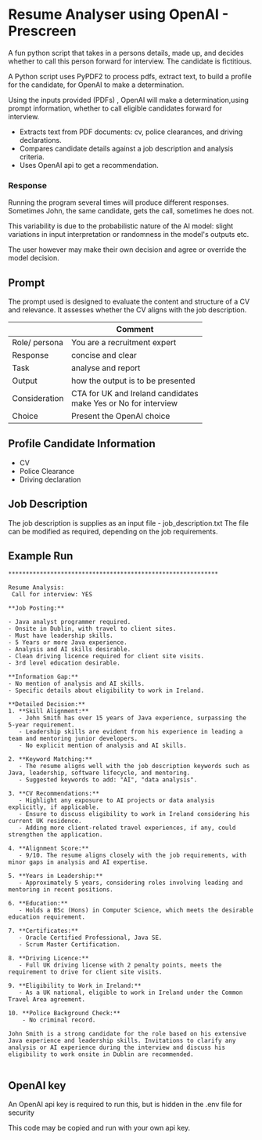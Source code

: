 # Resume Analyser using OpenAI - Prescreen

A fun python script that takes in a persons details, made up, and decides whether to call this person forward for interview. 
The candidate is fictitious.

A Python script uses PyPDF2 to process pdfs, extract text, to build a profile for the candidate, for OpenAI to make a determination.

Using the inputs provided (PDFs) , OpenAI will make a determination,using prompt information, whether to call eligible candidates forward for interview.

- Extracts text from PDF documents: cv, police clearances, and driving declarations.
- Compares candidate details against a job description and analysis criteria.
- Uses OpenAI api to get a recommendation.

### Response

Running the program several times will produce different responses. Sometimes John, the same candidate, gets the call, sometimes he does not.

This variability is due to the probabilistic nature of the AI model: slight variations in input interpretation or randomness in the model's outputs etc.

The user however may make their own decision and agree or override the model decision. 





## Prompt

The prompt used is designed to evaluate the content and structure of a CV and relevance.
It assesses whether the CV aligns with the job description.


|               | Comment                                                            |
|---------------|--------------------------------------------------------------------|
| Role/ persona | You are a recruitment expert                                       |
| Response      | concise and clear                                                  |
| Task          | analyse and report                                                 |
| Output        | how the output is to be presented                                  |
| Consideration | CTA for UK and Ireland candidates<br/>make Yes or No for interview |
| Choice        | Present the OpenAI choice                                          |



## Profile Candidate Information

- CV
- Police Clearance
- Driving declaration

## Job Description
 
The job description is supplies as an input file - job_description.txt 
The file can be modified as required, depending on the job requirements.

## Example Run


```
************************************************************

Resume Analysis: 
 Call for interview: YES

**Job Posting:**

- Java analyst programmer required.
- Onsite in Dublin, with travel to client sites.
- Must have leadership skills.
- 5 Years or more Java experience.
- Analysis and AI skills desirable.
- Clean driving licence required for client site visits.
- 3rd level education desirable.

**Information Gap:**
- No mention of analysis and AI skills.
- Specific details about eligibility to work in Ireland.
  
**Detailed Decision:**
1. **Skill Alignment:**
   - John Smith has over 15 years of Java experience, surpassing the 5-year requirement.
   - Leadership skills are evident from his experience in leading a team and mentoring junior developers.
   - No explicit mention of analysis and AI skills.

2. **Keyword Matching:**
   - The resume aligns well with the job description keywords such as Java, leadership, software lifecycle, and mentoring.
   - Suggested keywords to add: "AI", "data analysis".

3. **CV Recommendations:**
   - Highlight any exposure to AI projects or data analysis explicitly, if applicable.
   - Ensure to discuss eligibility to work in Ireland considering his current UK residence.
   - Adding more client-related travel experiences, if any, could strengthen the application.

4. **Alignment Score:**
   - 9/10. The resume aligns closely with the job requirements, with minor gaps in analysis and AI expertise.

5. **Years in Leadership:**
   - Approximately 5 years, considering roles involving leading and mentoring in recent positions.

6. **Education:**
   - Holds a BSc (Hons) in Computer Science, which meets the desirable education requirement.

7. **Certificates:**
   - Oracle Certified Professional, Java SE.
   - Scrum Master Certification.

8. **Driving Licence:**
   - Full UK driving license with 2 penalty points, meets the requirement to drive for client site visits.

9. **Eligibility to Work in Ireland:**
   - As a UK national, eligible to work in Ireland under the Common Travel Area agreement.

10. **Police Background Check:**
    - No criminal record.

John Smith is a strong candidate for the role based on his extensive Java experience and leadership skills. Invitations to clarify any analysis or AI experience during the interview and discuss his eligibility to work onsite in Dublin are recommended.


```

## OpenAI key

An OpenAI api key is required to run this, but is hidden in the .env file for security

This code may be copied and run with your own api key.
